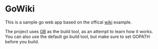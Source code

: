 GoWiki
=======

This is a sample go web app based on the offical [wiki](https://golang.org/doc/articles/wiki/) example. 


The project uses [GB](http://getgb.io/) as the build tool, as an attempt to learn how it works. You can also use the default go build tool, but make sure to set GOPATH before you build.
